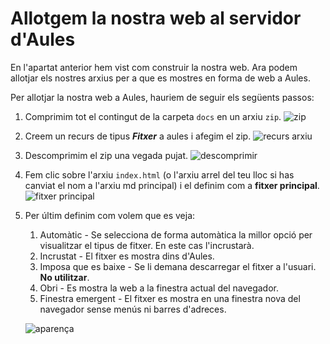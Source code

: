 # Allotgem la nostra web al servidor d'Aules

En l'apartat anterior hem vist com construir la nostra web. Ara podem allotjar els nostres arxius per a que es mostres en forma de web a Aules.

Per allotjar la nostra web a Aules, hauriem de seguir els següents passos:

1. Comprimim tot el contingut de la carpeta `docs` en un arxiu `zip`.
    ![zip](img/zip.png)
2. Creem un recurs de tipus ***Fitxer*** a aules i afegim el zip.
    ![recurs arxiu](img/crear%20recurs.png)
3.  Descomprimim el zip una vegada pujat.
    ![descomprimir](img/descomprimir.png)
4.  Fem clic sobre l'arxiu `index.html` (o l'arxiu arrel del teu lloc si has canviat el nom a l'arxiu md principal) i el definim com a **fitxer principal**.
    ![fitxer principal](img/index.png)
5.  Per últim definim com volem que es veja:
    1.  Automàtic - Se selecciona de forma automàtica la millor opció per visualitzar el tipus de fitxer. En este cas l'incrustarà.
    2.  Incrustat - El fitxer es mostra dins d'Aules.
    3.  Imposa que es baixe - Se li demana descarregar el fitxer a l'usuari. **No utilitzar**.
    4.  Obri - Es mostra la web a la finestra actual del navegador.
    5.  Finestra emergent - El fitxer es mostra en una finestra nova del navegador sense menús ni barres d'adreces.

    ![aparença](img/aparença.png)